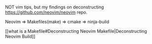 NOT vim tips, but my findings on deconstructing https://github.com/neovim/neovim repo.

Neovim
=> Makefiles(make) => cmake => ninja-build


[[what is a Makefile#Deconstructing Neovim Makefile|Deconstructing Neovim Build]]

